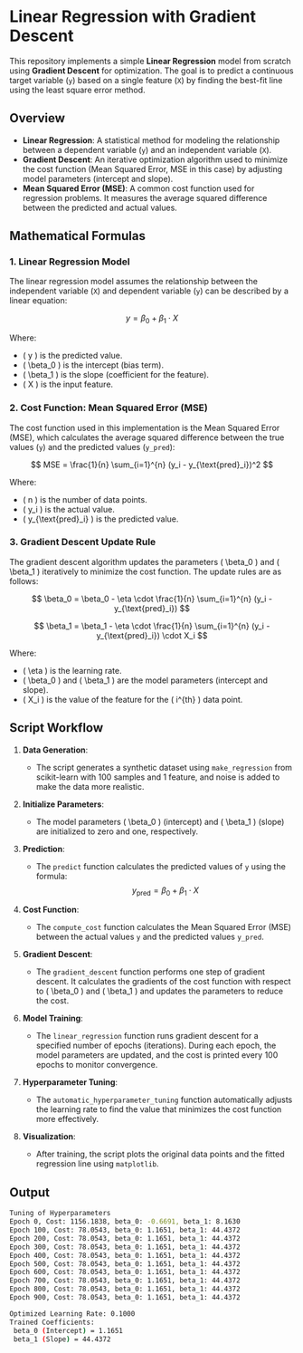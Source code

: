 # Linear Regression with Gradient Descent

This repository implements a simple **Linear Regression** model from scratch using **Gradient Descent** for optimization. The goal is to predict a continuous target variable (`y`) based on a single feature (`X`) by finding the best-fit line using the least square error method.

## Overview

- **Linear Regression**: A statistical method for modeling the relationship between a dependent variable (`y`) and an independent variable (`X`).
- **Gradient Descent**: An iterative optimization algorithm used to minimize the cost function (Mean Squared Error, MSE in this case) by adjusting model parameters (intercept and slope).
- **Mean Squared Error (MSE)**: A common cost function used for regression problems. It measures the average squared difference between the predicted and actual values.

## Mathematical Formulas

### 1. Linear Regression Model
The linear regression model assumes the relationship between the independent variable (`X`) and dependent variable (`y`) can be described by a linear equation:

$$
y = \beta_0 + \beta_1 \cdot X
$$

Where:
- \( y \) is the predicted value.
- \( \beta_0 \) is the intercept (bias term).
- \( \beta_1 \) is the slope (coefficient for the feature).
- \( X \) is the input feature.

### 2. Cost Function: Mean Squared Error (MSE)
The cost function used in this implementation is the Mean Squared Error (MSE), which calculates the average squared difference between the true values (`y`) and the predicted values (`y_pred`):

$$
MSE = \frac{1}{n} \sum_{i=1}^{n} (y_i - y_{\text{pred}_i})^2
$$

Where:
- \( n \) is the number of data points.
- \( y_i \) is the actual value.
- \( y_{\text{pred}_i} \) is the predicted value.

### 3. Gradient Descent Update Rule
The gradient descent algorithm updates the parameters \( \beta_0 \) and \( \beta_1 \) iteratively to minimize the cost function. The update rules are as follows:

$$
\beta_0 = \beta_0 - \eta \cdot \frac{1}{n} \sum_{i=1}^{n} (y_i - y_{\text{pred}_i})
$$

$$
\beta_1 = \beta_1 - \eta \cdot \frac{1}{n} \sum_{i=1}^{n} (y_i - y_{\text{pred}_i}) \cdot X_i
$$

Where:
- \( \eta \) is the learning rate.
- \( \beta_0 \) and \( \beta_1 \) are the model parameters (intercept and slope).
- \( X_i \) is the value of the feature for the \( i^{th} \) data point.

## Script Workflow

1. **Data Generation**:
   - The script generates a synthetic dataset using `make_regression` from scikit-learn with 100 samples and 1 feature, and noise is added to make the data more realistic.

2. **Initialize Parameters**:
   - The model parameters \( \beta_0 \) (intercept) and \( \beta_1 \) (slope) are initialized to zero and one, respectively.

3. **Prediction**:
   - The `predict` function calculates the predicted values of `y` using the formula:
     $$
     y_{\text{pred}} = \beta_0 + \beta_1 \cdot X
     $$

4. **Cost Function**:
   - The `compute_cost` function calculates the Mean Squared Error (MSE) between the actual values `y` and the predicted values `y_pred`.

5. **Gradient Descent**:
   - The `gradient_descent` function performs one step of gradient descent. It calculates the gradients of the cost function with respect to \( \beta_0 \) and \( \beta_1 \) and updates the parameters to reduce the cost.

6. **Model Training**:
   - The `linear_regression` function runs gradient descent for a specified number of epochs (iterations). During each epoch, the model parameters are updated, and the cost is printed every 100 epochs to monitor convergence.

7. **Hyperparameter Tuning**:
   - The `automatic_hyperparameter_tuning` function automatically adjusts the learning rate to find the value that minimizes the cost function more effectively.

8. **Visualization**:
   - After training, the script plots the original data points and the fitted regression line using `matplotlib`.

## Output

```bash
Tuning of Hyperparameters
Epoch 0, Cost: 1156.1838, beta_0: -0.6691, beta_1: 8.1630
Epoch 100, Cost: 78.0543, beta_0: 1.1651, beta_1: 44.4372
Epoch 200, Cost: 78.0543, beta_0: 1.1651, beta_1: 44.4372
Epoch 300, Cost: 78.0543, beta_0: 1.1651, beta_1: 44.4372
Epoch 400, Cost: 78.0543, beta_0: 1.1651, beta_1: 44.4372
Epoch 500, Cost: 78.0543, beta_0: 1.1651, beta_1: 44.4372
Epoch 600, Cost: 78.0543, beta_0: 1.1651, beta_1: 44.4372
Epoch 700, Cost: 78.0543, beta_0: 1.1651, beta_1: 44.4372
Epoch 800, Cost: 78.0543, beta_0: 1.1651, beta_1: 44.4372
Epoch 900, Cost: 78.0543, beta_0: 1.1651, beta_1: 44.4372

Optimized Learning Rate: 0.1000
Trained Coefficients:
 beta_0 (Intercept) = 1.1651
 beta_1 (Slope) = 44.4372
```
